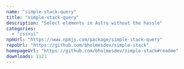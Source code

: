 ```yaml
---
name: "simple-stack-query"
title: "simple-stack-query"
description: "Select elements in Astro without the hassle"
categories:
  - "css+ui"
npmUrl: "https://www.npmjs.com/package/simple-stack-query"
repoUrl: "https://github.com/bholmesdev/simple-stack"
homepageUrl: "https://github.com/bholmesdev/simple-stack#readme"
downloads: 1121
---
```


